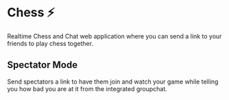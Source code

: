 # Chess :zap:

Realtime Chess and Chat web application where you can send a link to your friends to play chess together.

## Spectator Mode

Send spectators a link to have them join and watch your game while telling you how bad you are at it from the integrated groupchat.
